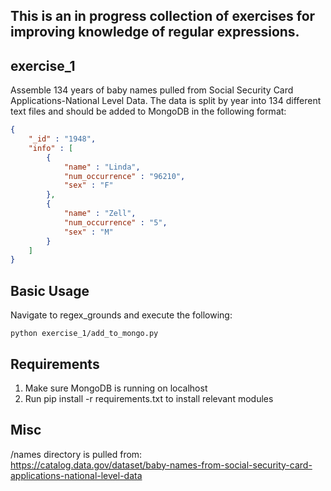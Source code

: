 This is an in progress collection of exercises for improving knowledge of regular expressions.
----------------------------------------------------------------------------------------------

exercise_1
----------
Assemble 134 years of baby names pulled from Social Security Card Applications-National Level Data. The data is split by
year into 134 different text files and should be added to MongoDB in the following format:

```json
{
	"_id" : "1948",
	"info" : [
		{
			"name" : "Linda",
			"num_occurrence" : "96210",
			"sex" : "F"
		},
        {
			"name" : "Zell",
			"num_occurrence" : "5",
			"sex" : "M"
		}
	]
}
```

## Basic Usage 
Navigate to regex_grounds and execute the following:

`python exercise_1/add_to_mongo.py`

## Requirements  
1) Make sure MongoDB is running on localhost  
2) Run pip install -r requirements.txt to install relevant modules  

## Misc  
/names directory is pulled from:  
https://catalog.data.gov/dataset/baby-names-from-social-security-card-applications-national-level-data  
